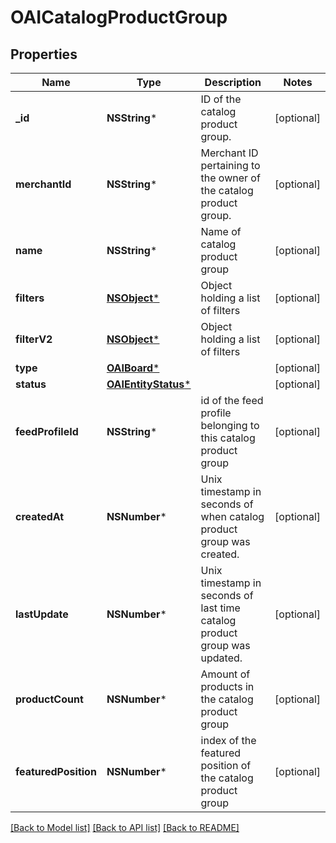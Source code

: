 # OAICatalogProductGroup

## Properties
Name | Type | Description | Notes
------------ | ------------- | ------------- | -------------
**_id** | **NSString*** | ID of the catalog product group. | [optional] 
**merchantId** | **NSString*** | Merchant ID pertaining to the owner of the catalog product group. | [optional] 
**name** | **NSString*** | Name of catalog product group | [optional] 
**filters** | [**NSObject***](.md) | Object holding a list of filters | [optional] 
**filterV2** | [**NSObject***](.md) | Object holding a list of filters | [optional] 
**type** | [**OAIBoard***](OAIBoard.md) |  | [optional] 
**status** | [**OAIEntityStatus***](OAIEntityStatus.md) |  | [optional] 
**feedProfileId** | **NSString*** | id of the feed profile belonging to this catalog product group | [optional] 
**createdAt** | **NSNumber*** | Unix timestamp in seconds of when catalog product group was created. | [optional] 
**lastUpdate** | **NSNumber*** | Unix timestamp in seconds of last time catalog product group was updated. | [optional] 
**productCount** | **NSNumber*** | Amount of products in the catalog product group | [optional] 
**featuredPosition** | **NSNumber*** | index of the featured position of the catalog product group | [optional] 

[[Back to Model list]](../README.md#documentation-for-models) [[Back to API list]](../README.md#documentation-for-api-endpoints) [[Back to README]](../README.md)


